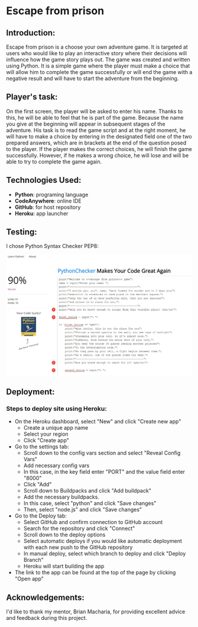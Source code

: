 # Escape from prison

## Introduction:

Escape from prison is a choose your own adventure game. It is targeted at users who would like to play an interactive story where their decisions will influence how the game story plays out.
The game was created and written using Python. It is a simple game where the player must make a choice that will allow him to complete the game successfully or will end the game with a negative result and will have to start the adventure from the beginning.

## Player's task:

On the first screen, the player will be asked to enter his name.
Thanks to this, he will be able to feel that he is part of the game. Because the name you give at the beginning will appear in subsequent stages of the adventure.
His task is to read the game script and at the right moment, he will have to make a choice by entering in the designated field one of the two prepared answers, which are in brackets at the end of the question posed to the player.
If the player makes the correct choices, he will finish the game successfully. However, if he makes a wrong choice, he will lose and will be able to try to complete the game again.

## Technologies Used: 

* **Python**: programing language
* **CodeAnywhere**: online IDE
* **GitHub**: for host repository
* **Heroku**: app launcher

## Testing:

I chose Python Syntax Checker PEP8:

![Screenshot of result of the test](/assets/img/test%20pep8.jpg)

## Deployment:

### Steps to deploy site using Heroku:

* On the Heroku dashboard, select "New" and click "Create new app"
    - Create a unique app name
    - Select your region
    - Click "Create app"
* Go to the settings tab:
    - Scroll down to the config vars section and select "Reveal Config Vars"
    - Add necessary config vars
    - In this case, in the key field enter "PORT" and the value field enter "8000"
    - Click "Add"
    - Scroll down to Buildpacks and click "Add buildpack"
    - Add the necessary buildpacks.
    - In this case, select "python" and click "Save changes"
    - Then, select "node.js" and click "Save changes"
* Go to the Deploy tab:
    - Select GitHub and confirm connection to GitHub account
    - Search for the repository and click "Connect"
    - Scroll down to the deploy options
    - Select automatic deploys if you would like automatic deployment with each new push to the GitHub repository
    - In manual deploy, select which branch to deploy and click "Deploy Branch"
    - Heroku will start building the app
* The link to the app can be found at the top of the page by clicking "Open app"

## Acknowledgements: 

I'd like to thank my mentor, Brian Macharia, for providing excellent advice and feedback during this project.